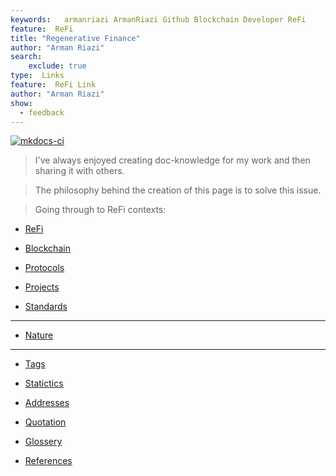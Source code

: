 ```yaml
---
keywords:   armanriazi ArmanRiazi Github Blockchain Developer ReFi
feature:  ReFi 
title: "Regenerative Finance"
author: "Arman Riazi"
search:
    exclude: true
type:  Links
feature:  ReFi Link
author: "Arman Riazi"
show:
  - feedback
---
```


[![mkdocs-ci](https://github.com/armanriazi/refi/actions/workflows/ci.yml/badge.svg?branch=main)](https://github.com/armanriazi/refi/actions/workflows/ci.yml)

>  I've always enjoyed creating doc-knowledge for my work and then sharing it with others. 

>  The philosophy behind the creation of this page is to solve this issue.

> Going through to ReFi contexts:

- [ReFi](refi/refi.md)

- [Blockchain](blockchain/blockchain.md)

- [Protocols](./protocols.md)

- [Projects](./projects/projects.md)

- [Standards](./standards.md)

---

- [Nature](./nature/nature.md)

---

- [Tags](tags.md)

- [Statictics](statistic.md)

- [Addresses](address.md)

- [Quotation](quotation.md)

- [Glossery](glossery.md)

- [References](reference.md)




